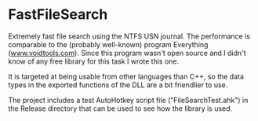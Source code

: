 FastFileSearch
==============

Extremely fast file search using the NTFS USN journal. The performance is comparable to the (probably well-known) program Everything (www.voidtools.com). Since this program wasn't open source and I didn't know of any free library for this task I wrote this one.

It is targeted at being usable from other languages than C++, so the data types in the exported functions of the DLL are a bit friendlier to use.

The project includes a test AutoHotkey script file ("FileSearchTest.ahk") in the Release directory that can be used to see how the library is used.